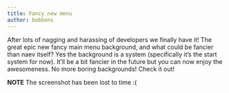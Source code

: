 ```yaml
---
title: Fancy new menu
author: bobbens
---
```


After lots of nagging and harassing of developers we finally have it! The great epic new fancy main menu background, and what could be fancier than naev itself? Yes the background is a system (specifically it’s the start system for now). It’ll be a bit fancier in the future but you can now enjoy the awesomeness. No more boring backgrounds! Check it out!

**NOTE** The screenshot has been lost to time :(
